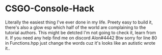 # CSGO-Console-Hack
Literally the easiest thing I've ever done in my life.
Preety easy to build it, there's also a glow esp which half of the world are complaining to the tutorial authors.
This might be detcted I'm not going to check it, learn from it.
If you need any help find me on discord Alon#4442
Btw sorry for line 80 in Functions.hpp just change the words cuz it's looks like an autistic wrote it..
